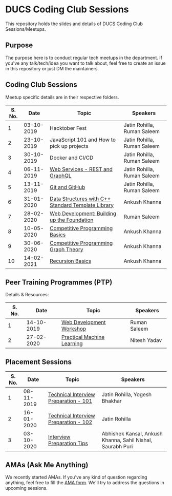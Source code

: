 # DUCS Coding Club Sessions

This repository holds the slides and details of DUCS Coding Club Sessions/Meetups.

## Purpose

The purpose here is to conduct regular tech meetups in the department. If you've any talk/tech/idea you want to talk about, feel free to create an issue in this repository or just DM the maintainers.

## Coding Club Sessions

Meetup specific details are in their respective folders.

| S. No. | Date       | Topic                                                                                                              | Speakers                      |
| ------ | ---------- | ------------------------------------------------------------------------------------------------------------------ | ----------------------------- |
|    1   | 03-10-2019 | Hacktober Fest                                                                                                     | Jatin Rohilla, Ruman Saleem   |
|    2   | 23-10-2019 | JavaScript 101 and How to pick up projects                                                                         | Jatin Rohilla, Ruman Saleem   |
|    3   | 30-10-2019 | Docker and CI/CD                                                                                                   | Jatin Rohilla, Ruman Saleem   |
|    4   | 06-11-2019 | [Web Services - REST and GraphQL](./2019-11-06-web-services/WebServices.pdf)                                       | Jatin Rohilla, Ruman Saleem   |
|    5   | 13-11-2019 | [Git and GitHub](./2019-11-13-git-and-github/GitAndGitHub.pdf)                                                     | Jatin Rohilla, Ruman Saleem   |
|    6   | 31-01-2020 | [Data Structures with C++ Standard Template Library](./2020-01-31-data-structures-cpp-stl/)                        | Ankush Khanna                 |
|    7   | 28-02-2020 | [Web Development: Building up the Foundation](./2020-02-28-web-development-foundation/WebDevelopmentFoundation.md) | Ruman Saleem                  |
|    8   | 10-05-2020 | [Competitive Programming Basics](./2020-05-10-competitive-programming-basics/)                                     | Ankush Khanna                 |
|    9   | 30-06-2020 | [Competitive Programming Graph Theory](./2020-06-30-competitive-programming-graphs/)                               | Ankush Khanna                 |
|   10   | 14-02-2021 | [Recursion Basics](./2021-02-14-recursion-basics/)                                                                 | Ankush Khanna                 |


## Peer Training Programmes (PTP)

Details & Resources:

| S. No. | Date       | Topic                                                                                                              | Speakers                      |
| ------ | ---------- | ------------------------------------------------------------------------------------------------------------------ | ----------------------------- |
|    1   | 14-10-2019 | [Web Development Workshop](./2019-10-14-web-development-ptp/WebDevelopmentWorkshopPTP.md)                          | Ruman Saleem                  |
|    2   | 27-02-2020 | [Practical Machine Learning](https://drive.google.com/open?id=1Zc5Dl1y2py1-sN84l-qwUO66iePFtEfD)                   | Nitesh Yadav                  |


## Placement Sessions

| S. No. | Date       | Topic                                                                                                              | Speakers                      |
| ------ | ---------- | ------------------------------------------------------------------------------------------------------------------ | ----------------------------- |
|    1   | 08-11-2019 | [Technical Interview Preparation - 101](https://slides.com/jatinrohilla/tip101/fullscreen)                         | Jatin Rohilla, Yogesh Bhakhar |
|    2   | 16-01-2020 | [Technical Interview Preparation - 102](./2020-01-16-tech-interview-prep-102/TechInterviewPreparation102.pdf)      | Jatin Rohilla                 |
|    3   | 03-10-2020 | [Interview Preparation Tips](https://slides.com/sahilnishal/interview-prep/fullscreen)                             | Abhishek Kansal, Ankush Khanna, Sahil Nishal, Saurabh Puri |


## AMAs (Ask Me Anything)

We recently started AMAs. If you've any kind of question regarding anything, feel free to fill the [AMA form](https://bit.ly/ducs-ama). We'll try to address the questions in upcoming sessions.
